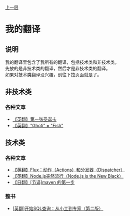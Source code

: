 [上一层](../)

# 我的翻译

## 说明

我的翻译里包含了我所有的翻译，包括技术类和非技术类。  
先放的是非技术类的翻译，然后才是非技术类的翻译。  
如果对技术类翻译没兴趣，别往下拉页面就是了。

## 非技术类

### 各种文章

* [【英翻】第一张圣诞卡 ](./The_First_Christmas_Card)
* [【英翻】"Ghoti" = "Fish" ](./ghoti_fish)

<!-- 
### 小说

* [【日翻】完全控制（フル・ネルソン）](./フル・ネルソン)
 -->


## 技术类

### 各种文章

* [【英翻】Flux：动作（Actions）和分发器（Dispatcher）](./flux-actions-and-the-dispatcher)
* [【英翻】Node.js突然流行（Node.js is the New Black）](./node-js-is-the-new-black)
* [【日翻】[节译]maven 的第一步](https://mp.weixin.qq.com/s?__biz=MzI3NjE5NDc1NQ%3D%3D&mid=2654408488&idx=1&sn=2f3af40f9019d68fdcf9c59ec617b114&scene=45#wechat_redirect)

### 整书

* [[英翻]开始SQL查询：从小工到专家（第二版）](http://translates.waygc.net/beginning-sql-queries-2nd/)


